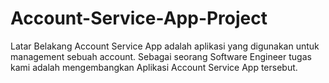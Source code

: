 # Account-Service-App-Project
Latar Belakang
Account Service App adalah aplikasi yang digunakan untuk management sebuah account. Sebagai seorang Software Engineer tugas kami adalah mengembangkan Aplikasi Account Service App tersebut.
